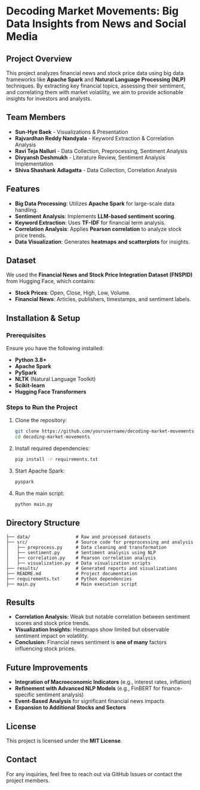 # Decoding Market Movements: Big Data Insights from News and Social Media

## Project Overview
This project analyzes financial news and stock price data using big data frameworks like **Apache Spark** and **Natural Language Processing (NLP)** techniques. By extracting key financial topics, assessing their sentiment, and correlating them with market volatility, we aim to provide actionable insights for investors and analysts.

## Team Members
- **Sun-Hye Baek** - Visualizations & Presentation
- **Rajvardhan Reddy Nandyala** - Keyword Extraction & Correlation Analysis
- **Ravi Teja Nalluri** - Data Collection, Preprocessing, Sentiment Analysis
- **Divyansh Deshmukh** - Literature Review, Sentiment Analysis Implementation
- **Shiva Shashank Adlagatta** - Data Collection, Correlation Analysis

## Features
- **Big Data Processing**: Utilizes **Apache Spark** for large-scale data handling.
- **Sentiment Analysis**: Implements **LLM-based sentiment scoring**.
- **Keyword Extraction**: Uses **TF-IDF** for financial term analysis.
- **Correlation Analysis**: Applies **Pearson correlation** to analyze stock price trends.
- **Data Visualization**: Generates **heatmaps and scatterplots** for insights.

## Dataset
We used the **Financial News and Stock Price Integration Dataset (FNSPID)** from Hugging Face, which contains:
- **Stock Prices**: Open, Close, High, Low, Volume.
- **Financial News**: Articles, publishers, timestamps, and sentiment labels.

## Installation & Setup
### Prerequisites
Ensure you have the following installed:
- **Python 3.8+**
- **Apache Spark**
- **PySpark**
- **NLTK** (Natural Language Toolkit)
- **Scikit-learn**
- **Hugging Face Transformers**

### Steps to Run the Project
1. Clone the repository:
   ```bash
   git clone https://github.com/yourusername/decoding-market-movements.git
   cd decoding-market-movements
   ```
2. Install required dependencies:
   ```bash
   pip install -r requirements.txt
   ```
3. Start Apache Spark:
   ```bash
   pyspark
   ```
4. Run the main script:
   ```bash
   python main.py
   ```

## Directory Structure
```
├── data/                 # Raw and processed datasets
├── src/                  # Source code for preprocessing and analysis
│   ├── preprocess.py     # Data cleaning and transformation
│   ├── sentiment.py      # Sentiment analysis using NLP
│   ├── correlation.py    # Pearson correlation analysis
│   ├── visualization.py  # Data visualization scripts
├── results/              # Generated reports and visualizations
├── README.md             # Project documentation
├── requirements.txt      # Python dependencies
├── main.py               # Main execution script
```

## Results
- **Correlation Analysis:** Weak but notable correlation between sentiment scores and stock price trends.
- **Visualization Insights:** Heatmaps show limited but observable sentiment impact on volatility.
- **Conclusion:** Financial news sentiment is **one of many** factors influencing stock prices.

## Future Improvements
- **Integration of Macroeconomic Indicators** (e.g., interest rates, inflation)
- **Refinement with Advanced NLP Models** (e.g., FinBERT for finance-specific sentiment analysis)
- **Event-Based Analysis** for significant financial news impacts
- **Expansion to Additional Stocks and Sectors**

## License
This project is licensed under the **MIT License**.

## Contact
For any inquiries, feel free to reach out via GitHub Issues or contact the project members.

